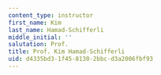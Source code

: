 ```yaml
---
content_type: instructor
first_name: Kim
last_name: Hamad-Schifferli
middle_initial: ''
salutation: Prof.
title: Prof. Kim Hamad-Schifferli
uid: d4335bd3-1f45-8130-2bbc-d3a2006fbf93
---
```

